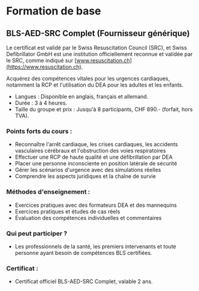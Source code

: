 # Formation de base

## BLS-AED-SRC Complet (Fournisseur générique)

Le certificat est validé par le Swiss Resuscitation Council (SRC), et Swiss Defibrillator GmbH est une institution officiellement reconnue et validée par le SRC, comme indiqué sur [www.resuscitation.ch](https://www.resuscitation.ch).

Acquérez des compétences vitales pour les urgences cardiaques, notamment la RCP et l'utilisation du DEA pour les adultes et les enfants.

- Langues : Disponible en anglais, français et allemand.
- Durée : 3 à 4 heures.
- Taille du groupe et prix : Jusqu'à 8 participants, CHF 890.- (forfait, hors TVA).

### Points forts du cours :
- Reconnaître l'arrêt cardiaque, les crises cardiaques, les accidents vasculaires cérébraux et l'obstruction des voies respiratoires
- Effectuer une RCP de haute qualité et une défibrillation par DEA
- Placer une personne inconsciente en position latérale de sécurité
- Gérer les scénarios d'urgence avec des simulations réelles
- Comprendre les aspects juridiques et la chaîne de survie

### Méthodes d'enseignement :
- Exercices pratiques avec des formateurs DEA et des mannequins
- Exercices pratiques et études de cas réels
- Évaluation des compétences individuelles et commentaires

### Qui peut participer ?
- Les professionnels de la santé, les premiers intervenants et toute personne ayant besoin de compétences BLS certifiées.

### Certificat :
- Certificat officiel BLS-AED-SRC Complet, valable 2 ans.
